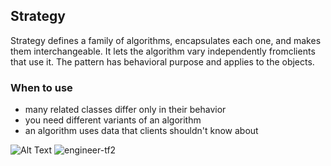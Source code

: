 ## Strategy

Strategy defines a family of algorithms, encapsulates each one, and makes them 
interchangeable. It lets the algorithm vary independently fromclients that use it. 
The pattern has behavioral purpose and applies to the objects.

### When to use

* many related classes differ only in their behavior
* you need different variants of an algorithm
* an algorithm uses data that clients shouldn't know about

![Alt Text](https://www.davelabowitz.com/wp-content/uploads/Sisyphus-e1557869810488.jpg)
![engineer-tf2](https://github.com/AlanOleg/TIMP-RK2/assets/57073942/1ff67e33-b9c3-437c-9f7c-faa663edf156)
